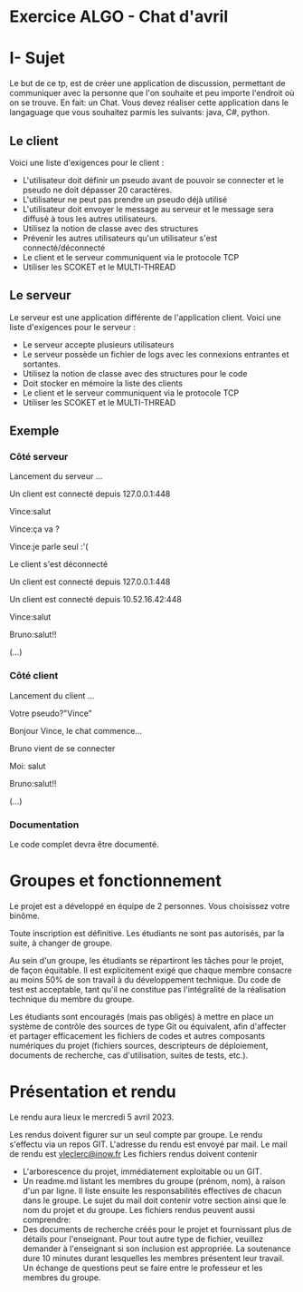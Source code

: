 # Exercice ALGO - Chat d'avril

# I- Sujet

Le but de ce tp, est de créer une application de discussion, permettant de communiquer avec la personne que l'on souhaite et peu importe l'endroit où on se trouve. En fait: un Chat.
Vous devez réaliser cette application dans le langaguage que vous souhaitez parmis les suivants: java, C#, python.

## Le client

Voici une liste d'exigences pour le client :
- L'utilisateur doit définir un pseudo avant de pouvoir se connecter et le pseudo ne doit dépasser 20 caractères.
- L'utilisateur ne peut pas prendre un pseudo déjà utilisé
- L'utilisateur doit envoyer le message au serveur et le message sera diffusé à tous les autres utilisateurs.
- Utilisez la notion de classe avec des structures
- Prévenir les autres utilisateurs qu'un utilisateur s'est connecté/déconnecté
- Le client et le serveur communiquent via le protocole TCP
- Utiliser les SCOKET et le MULTI-THREAD 

## Le serveur

Le serveur est une application différente de l'application client.
Voici une liste d'exigences pour le serveur :
- Le serveur accepte plusieurs utilisateurs
- Le serveur possède un fichier de logs avec les connexions entrantes et sortantes.
- Utilisez la notion de classe avec des structures pour le code
- Doit stocker en mémoire la liste des clients
- Le client et le serveur communiquent via le protocole TCP
- Utiliser les SCOKET et le MULTI-THREAD 

## Exemple
### Côté serveur
Lancement du serveur ...

Un client est connecté depuis 127.0.0.1:448

Vince:salut

Vince:ça va ?

Vince:je parle seul :'(

Le client s'est déconnecté

Un client est connecté depuis 127.0.0.1:448

Un client est connecté depuis 10.52.16.42:448

Vince:salut

Bruno:salut!!

(...)

### Côté client
Lancement du client ...

Votre pseudo?"Vince"

Bonjour Vince, le chat commence...

Bruno vient de se connecter

Moi: salut

Bruno:salut!!

(...)

### Documentation

Le code complet devra être documenté.

# Groupes et fonctionnement

Le projet est a développé en équipe de 2 personnes. Vous choisissez votre binôme.

Toute inscription est définitive.  Les étudiants ne sont pas autorisés, par la suite, à changer de groupe.

Au sein d'un groupe, les étudiants se répartiront les tâches pour le projet, de façon équitable.  Il est explicitement exigé que chaque membre consacre au moins 50% de son travail à du développement technique. Du code de test est acceptable, tant qu'il ne constitue pas l'intégralité de la réalisation technique du membre du groupe.

Les étudiants sont encouragés (mais pas obligés) à mettre en place un système de contrôle des sources de type Git ou équivalent, afin d'affecter et partager efficacement les fichiers de codes et autres composants numériques du projet (fichiers sources, descripteurs de déploiement, documents de recherche, cas d'utilisation, suites de tests, etc.).

# Présentation et rendu

Le rendu aura lieux le mercredi 5 avril 2023.

Les rendus doivent figurer sur un seul compte par groupe.
Le rendu s'effectu via un repos GIT. L'adresse du rendu est envoyé par mail.
Le mail de rendu est vleclerc@inow.fr
Les fichiers rendus doivent contenir
  - L'arborescence du projet, immédiatement exploitable ou un GIT.
  - Un readme.md listant les membres du groupe (prénom, nom), à raison d'un par ligne.  Il liste ensuite les responsabilités effectives de chacun dans le groupe.
Le sujet du mail doit contenir votre section ainsi que le nom du projet et du groupe.
Les fichiers rendus peuvent aussi comprendre: 
  - Des documents de recherche créés pour le projet et fournissant plus de détails pour l'enseignant.
Pour tout autre type de fichier, veuillez demander à l'enseignant si son inclusion est appropriée.
La soutenance dure 10 minutes durant lesquelles les membres présentent leur travail. Un échange de questions peut se faire entre le professeur et les membres du groupe.



